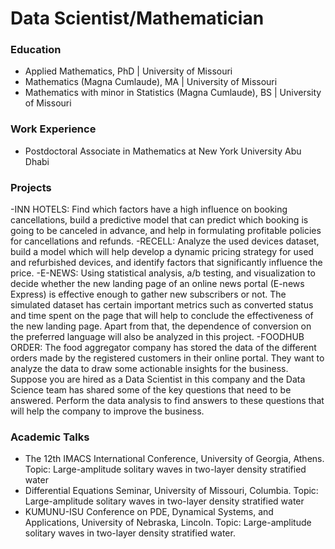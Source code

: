 # Data Scientist/Mathematician


### Education
- Applied Mathematics,          PhD | University of Missouri
- Mathematics (Magna Cumlaude), MA    | University of Missouri
- Mathematics with minor in Statistics (Magna Cumlaude), BS    | University of Missouri

### Work Experience
- Postdoctoral Associate in Mathematics at New York University Abu Dhabi
  
### Projects
-INN HOTELS: Find which factors have a high influence on booking cancellations, build a predictive model that can predict which booking is going to be canceled in advance, and help in formulating profitable policies for cancellations and refunds.
-RECELL: Analyze the used devices dataset, build a model which will help develop a dynamic pricing strategy for used and refurbished devices, and identify factors that significantly influence the price.
-E-NEWS: Using statistical analysis, a/b testing, and visualization to decide whether the new landing page of an online news portal (E-news Express) is effective enough to gather new subscribers or not. The simulated dataset has certain important metrics such as converted status and time spent on the page that will help to conclude the effectiveness of the new landing page. Apart from that, the dependence of conversion on the preferred language will also be analyzed in this project.
-FOODHUB ORDER: The food aggregator company has stored the data of the different orders made by the registered customers in their online portal. They want to analyze the data to draw some actionable insights for the business. Suppose you are hired as a Data Scientist in this company and the Data Science team has shared some of the key questions that need to be answered. Perform the data analysis to find answers to these questions that will help the company to improve the business.
### Academic Talks
- The 12th IMACS International Conference, University of Georgia, Athens. Topic: Large-amplitude solitary waves in two-layer density stratified water
- Differential Equations Seminar, University of Missouri, Columbia. Topic: Large-amplitude solitary waves in two-layer density stratified water
- KUMUNU-ISU Conference on PDE, Dynamical Systems, and Applications, University of Nebraska, Lincoln. Topic: Large-amplitude solitary waves in two-layer density stratified water.

